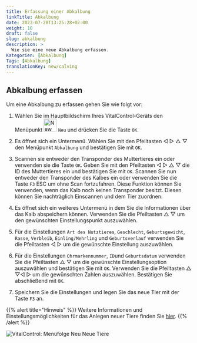 ```yaml
---
title: Erfassung einer Abkalbung
linkTitle: Abkalbung
date: 2023-07-28T13:25:28+02:00
weight: 10
draft: false
slug: abkalbung
description: >
  Wie sie eine neue Abkalbung erfassen.
Kategorien: [Abkalbung]
Tags: [Abkalbung]
translationKey: new/calving
---
```

## Abkalbung erfassen

Um eine Abkalbung zu erfassen gehen Sie wie folgt vor:

1. Wählen Sie im Hauptbildschirm Ihres VitalControl-Geräts den Menüpunkt <img src="/icons/new-animal.svg" width="35" align="bottom" alt="New animal" /> `Neu` und drücken Sie die Taste `OK`.

2. Es öffnet sich ein Untermenü. Wählen Sie mit den Pfeiltasten ◁ ▷ △ ▽ den Menüpunkt `Abkalbung` und bestätigen Sie mit `OK`.

3. Scannen sie entweder den Transponder des Muttertieres ein oder verwenden sie die Taste `OK`. Geben Sie mit den Pfeiltasten ◁ ▷ △ ▽ die ID des Muttertieres ein und bestätigen Sie mit `OK`. Scannen Sie nun entweder den Transponder des Kalbes ein oder verwenden Sie die Taste `F3` ESC um ohne Scan fortzufahren. Diese Funktion können Sie verwenden, wenn das Kalb noch keinen Transponder besitzt. Diesen können Sie nachträglich Einscannen und dem Tier zuordnen.

4. Es öffnet sich ein weiteres Untermenü in dem Sie die Informationen über das Kalb abspeichern können. Verwenden Sie die Pfeiltasten △ ▽ um den gewünschten Einstellungspunkt auszuwählen.

5. Für die Einstellungen `Art des Nutztieres`, `Geschlecht`, `Geburtsgewicht`, `Rasse`, `Verbleib`, `Einling/Mehrling` und `Geburtsverlauf` verwenden Sie die Pfeiltasten ◁ ▷ um die gewünschte Einstellung auszuwählen.

6. Für die Einstellungen `Ohrmarkennummer`, `ID`und `Geburtsdatum` verwenden Sie die Pfeiltasten △ ▽ um die gewünschte Einstellungsoption auszuwählen und bestätigen Sie mit `OK`. Verwenden Sie die Pfeiltasten  △ ▽◁ ▷ um die gewünschten Zahlen auszuwählen. Bestätigen Sie abschließend mit `OK`.

7. Speichern Sie die Einstellungen und legen Sie das neue Tier mit der Taste `F3` an.

{{% alert title="Hinweis" %}}
Weitere Informationen und Einstellungsmöglichkeiten für das Anlegen neuer Tiere finden Sie [hier](../../einstellungen/tiere-neu-anlegen/).
{{% /alert %}}

   ![VitalControl: Menüfolge Neu Neue Tiere](../bilder/abkalbung.png "Abkalbung erfassen")
